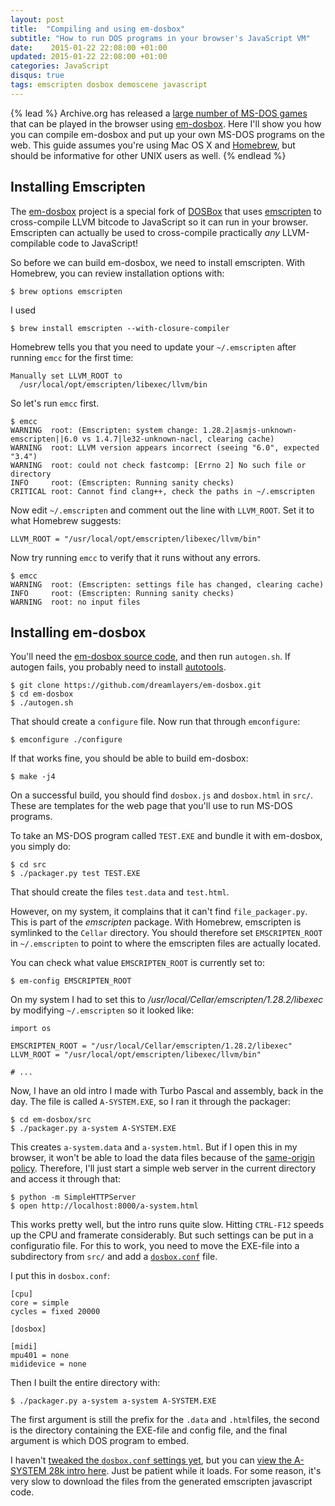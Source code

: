 ```yaml
---
layout: post
title:  "Compiling and using em-dosbox"
subtitle: "How to run DOS programs in your browser's JavaScript VM"
date:    2015-01-22 22:08:00 +01:00
updated: 2015-01-22 22:08:00 +01:00
categories: JavaScript
disqus: true
tags: emscripten dosbox demoscene javascript
---
```


{% lead %}
Archive.org has released a [large number of MS-DOS
games](https://archive.org/details/softwarelibrary_msdos_games/v2) that can be
played in the browser using
[em-dosbox](https://github.com/dreamlayers/em-dosbox).  Here I'll show you how
you can compile em-dosbox and put up your own MS-DOS programs on the web.  This
guide assumes you're using Mac OS X and [Homebrew](http://brew.sh), but should be
informative for other UNIX users as well.
{% endlead %}

Installing Emscripten
---------------------

The [em-dosbox](https://github.com/dreamlayers/em-dosbox) project
is a special fork of [DOSBox](http://www.dosbox.com) that uses
[emscripten](https://github.com/kripken/emscripten) to cross-compile LLVM
bitcode to JavaScript so it can run in your browser.  Emscripten can actually
be used to cross-compile practically _any_ LLVM-compilable code to JavaScript!

So before we can build em-dosbox, we need to install emscripten. With Homebrew,
you can review installation options with:

    $ brew options emscripten

I used

    $ brew install emscripten --with-closure-compiler

Homebrew tells you that you need to update your `~/.emscripten` after running
`emcc` for the first time:

    Manually set LLVM_ROOT to
      /usr/local/opt/emscripten/libexec/llvm/bin

So let's run `emcc` first.

    $ emcc
    WARNING  root: (Emscripten: system change: 1.28.2|asmjs-unknown-emscripten||6.0 vs 1.4.7|le32-unknown-nacl, clearing cache)
    WARNING  root: LLVM version appears incorrect (seeing "6.0", expected "3.4")
    WARNING  root: could not check fastcomp: [Errno 2] No such file or directory
    INFO     root: (Emscripten: Running sanity checks)
    CRITICAL root: Cannot find clang++, check the paths in ~/.emscripten

Now edit `~/.emscripten` and comment out the line with `LLVM_ROOT`. Set it to
what Homebrew suggests:

    LLVM_ROOT = "/usr/local/opt/emscripten/libexec/llvm/bin"

Now try running `emcc` to verify that it runs without any errors.

    $ emcc
    WARNING  root: (Emscripten: settings file has changed, clearing cache)
    INFO     root: (Emscripten: Running sanity checks)
    WARNING  root: no input files


Installing em-dosbox
--------------------

You'll need the [em-dosbox source
code](https://github.com/dreamlayers/em-dosbox), and then run `autogen.sh`.  If
autogen fails, you probably need to install
[autotools](https://www.gnu.org/software/autoconf/).

    $ git clone https://github.com/dreamlayers/em-dosbox.git
    $ cd em-dosbox
    $ ./autogen.sh

That should create a `configure` file.  Now run that through `emconfigure`:

    $ emconfigure ./configure

If that works fine, you should be able to build em-dosbox:

    $ make -j4

On a successful build, you should find `dosbox.js` and `dosbox.html` in `src/`.
These are templates for the web page that you'll use to run MS-DOS programs.

To take an MS-DOS program called `TEST.EXE` and bundle it with em-dosbox, you
simply do:

    $ cd src
    $ ./packager.py test TEST.EXE

That should create the files `test.data` and `test.html`.

However, on my system, it complains that it can't find `file_packager.py`.
This is part of the _emscripten_ package. With Homebrew, emscripten is
symlinked to the `Cellar` directory.  You should therefore set
`EMSCRIPTEN_ROOT` in `~/.emscripten` to point to where the emscripten files are
actually located.

You can check what value `EMSCRIPTEN_ROOT` is currently set to:

    $ em-config EMSCRIPTEN_ROOT

On my system I had to set this to _/usr/local/Cellar/emscripten/1.28.2/libexec_
by modifying `~/.emscripten` so it looked like:

    import os

    EMSCRIPTEN_ROOT = "/usr/local/Cellar/emscripten/1.28.2/libexec"
    LLVM_ROOT = "/usr/local/opt/emscripten/libexec/llvm/bin"

    # ...

Now, I have an old intro I made with Turbo Pascal and assembly, back in the
day. The file is called `A-SYSTEM.EXE`, so I ran it through the packager:

    $ cd em-dosbox/src
    $ ./packager.py a-system A-SYSTEM.EXE

This creates `a-system.data` and `a-system.html`.  But if I open this 
in my browser, it won't be able to load the data files because of the
[same-origin policy](https://en.wikipedia.org/wiki/Same-origin_policy).
Therefore, I'll just start a simple web server in the current directory and
access it through that:

    $ python -m SimpleHTTPServer
    $ open http://localhost:8000/a-system.html

This works pretty well, but the intro runs quite slow.  Hitting `CTRL-F12`
speeds up the CPU and framerate considerably. But such settings can be put in a
configuratio file.  For this to work, you need to move the EXE-file into a
subdirectory from `src/` and add a
[`dosbox.conf`](http://www.dosbox.com/wiki/Dosbox.conf) file.

I put this in `dosbox.conf`:

    [cpu]
    core = simple
    cycles = fixed 20000

    [dosbox]

    [midi]
    mpu401 = none
    mididevice = none

Then I built the entire directory with:

    $ ./packager.py a-system a-system A-SYSTEM.EXE

The first argument is still the prefix for the `.data` and `.html`files, the
second is the directory containing the EXE-file and config file, and the final
argument is which DOS program to embed.

I haven't [tweaked the `dosbox.conf`
settings yet](http://www.dosbox.com/wiki/Dosbox.conf), but you can [view the
A-SYSTEM 28k intro here](/a-system/).  Just be patient while it loads. For some
reason, it's very slow to download the files from the generated emscripten
javascript code.
